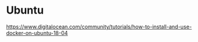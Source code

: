 # Ubuntu
https://www.digitalocean.com/community/tutorials/how-to-install-and-use-docker-on-ubuntu-18-04